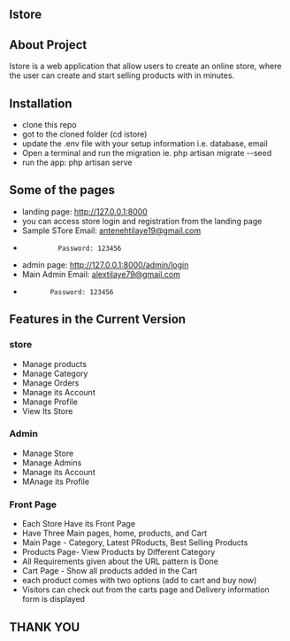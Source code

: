 ## Istore
## About Project

Istore is a web application that allow users to create an online store, where the user can create and start selling products with in minutes.

## Installation
- clone this repo
- got to the cloned folder (cd istore)
- update the .env file with your setup information i.e. database, email
- Open a terminal and run the migration ie. php artisan migrate --seed
- run the app: php artisan serve

## Some of the pages
- landing page: http://127.0.0.1:8000
- you can access store login and registration from the landing page
- Sample STore Email: antenehtilaye19@gmail.com
-              Password: 123456
- admin page: http://127.0.0.1:8000/admin/login
- Main Admin Email: alextilaye79@gmail.com
-            Password: 123456

## Features in the Current Version

### store

- Manage products
- Manage Category
- Manage Orders
- Manage its Account
- Manage Profile
- View Its Store

### Admin

- Manage Store
- Manage Admins
- Manage its Account
- MAnage its Profile

### Front Page

- Each Store Have its Front Page
- Have Three Main pages, home, products, and Cart
- Main Page - Category, Latest PRoducts, Best Selling Products
- Products Page- View Products by Different Category
- All Requirements given about the URL pattern is Done
- Cart Page - Show all products added in the Cart
- each product comes with two options (add to cart and buy now)
- Visitors can check out from the carts page and Delivery information form is displayed


## THANK YOU
